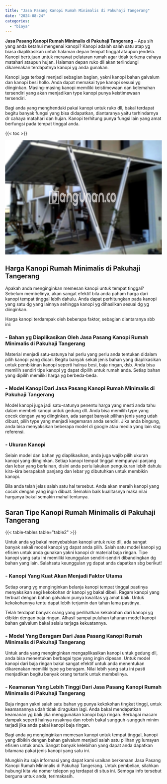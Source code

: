 ```yaml
---
title: "Jasa Pasang Kanopi Rumah Minimalis di Pakuhaji Tangerang"
date: "2024-08-24"
categories: 
  - "biaya"
---
```


**Jasa Pasang Kanopi Rumah Minimalis di Pakuhaji Tangerang** – Apa sih yang anda ketahui mengenai kanopi? Kanopi adalah salah satu atap yg biasa diaplikasikan untuk halaman depan tempat tinggal ataupun jendela. Kanopi bertujuan untuk merawat pelataran rumah agar tidak terkena cahaya matahari ataupun hujan. Halaman depan ruko dll akan terlindungi dikarenakan terdapatnya kanopi yg anda gunakan.

Kanopi juga terbagi menjadi sebagian bagian, yakni kanopi bahan galvalum dan kanopi besi hollo. Anda dapat memakai type kanopi sesuai yg diinginkan. Masing-masing kanopi memiliki keistimewaan dan kelemahan tersendiri yang akan menjadikan type kanopi punya keistimewaan tersendiri.

Bagi anda yang menghendaki pakai kanopi untuk ruko dll, bakal terdapat begitu banyak fungsi yang bisa didapatkan, diantaranya yaitu terhindarnya dr cahaya matahari dan hujan. Kanopi terhitung punya fungsi lain yang amat berfungsi pada tempat tinggal anda.

{{< toc >}}

![Jasa Pasang Kanopi Rumah Minimalis di Pakuhaji Tangerang](/images/harga-kanopi-minimalis-60.png)

## Harga Kanopi Rumah Minimalis di Pakuhaji Tangerang

Apakah anda menginginkan memesan kanopi untuk tempat tinggal? Sebelum membelinya, akan sangat efektif bila anda paham harga dari kanopi tempat tinggal lebih dahulu. Anda dapat perhitungkan pada kanopi yang satu dg yang lainnya sehingga kanopi yg dihasilkan sesuai dg yg diinginkan.

Harga kanopi terdampak oleh beberapa faktor, sebagian diantaranya sbb ini:

### \- Bahan yg Diaplikasikan Oleh Jasa Pasang Kanopi Rumah Minimalis di Pakuhaji Tangerang

Material menjadi satu-satunya hal perlu yang perlu anda tentukan didalam pilih kanopi yang dicari. Begitu banyak sekali jenis bahan yang diaplikasikan untuk pembikinan kanopi seperti halnya besi, baja ringan, dsb. Anda bisa memilih sendiri tipe kanopi yg dapat dipilih untuk rumah anda. Setiap bahan yang dipilih memiliki harga yg berbeda-beda.

### \- Model Kanopi Dari Jasa Pasang Kanopi Rumah Minimalis di Pakuhaji Tangerang

Model kanopi juga jadi satu-satunya penentu harga yang mesti anda tahu dalam membeli kanopi untuk gedung dll. Anda bisa memilih type yang cocok dengan yang diinginkan, ada sangat banyak pilihan jenis yang udah dibuat, pilih type yang menjadi kegemaran anda sendiri. Jika anda bingung, anda bisa menyaksikan beberapa model di google atau media yang lain sbg referensi.

### \- Ukuran Kanopi

Selain model dan bahan yg diaplikasikan, anda juga wajib pilih ukuran kanopi yang diinginkan. Setiap kanopi tempat tinggal mempunyai panjang dan lebar yang berlainan, disini anda perlu lakukan pengukuran lebih dahulu kira-kira berapakah panjang dan lebar yg dibutuhkan untuk membikin kanopi.

Bila anda telah jelas salah satu hal tersebut. Anda akan meraih kanopi yang cocok dengan yang ingin dibuat. Semakin baik kualitasnya maka nilai harganya bakal semakin mahal tentunya.

## Saran Tipe Kanopi Rumah Minimalis di Pakuhaji Tangerang

{{< table-tables table="table2" >}}

Untuk anda yg bakal menyebabkan kanopi untuk ruko dll, ada sangat banyak sekali model kanopi yg dapat anda pilih. Salah satu model kanopi yg efisien untuk anda gunakan yakni kanopi dr material baja ringan. Tipe kanopi yang satu ini memiliki keunggulan sendiri-sendiri dibandingkan dg bahan yang lain. Salahsatu keunggulan yg dapat anda dapatkan sbg berikut!

### \- Kanopi Yang Kuat Akan Menjadi Faktor Utama

Setiap orang yg menginginkan belanja kanopi tempat tinggal pastinya menyaksikan segi kekokohan dr kanopi yg bakal dibeli. Ragam kanopi yang terbuat dengan bahan galvalum punya kwalitas yg amat baik. Untuk kekokohannya tentu dapat lebih terjamin dan tahan lama pastinya.

Telah terdapat banyak orang yang perlihatkan kekokohan dari kanopi yg dibikin dengan baja ringan. Alhasil sampai puluhan tahunan model kanopi bahan galvalum bakal selalu terjaga kekuatannya.

### \- Model Yang Beragam Dari Jasa Pasang Kanopi Rumah Minimalis di Pakuhaji Tangerang

Untuk anda yang menginginkan mengaplikasikan kanopi untuk gedung dll, anda bisa menentukan berbagai type yang ingin dipesan. Untuk model kanopi dari baja ringan bakal sangat efektif untuk anda menentukan dikarenakan memiliki type yg beragam. Nilai lebih yang satu ini pasti menjadikan begitu banyak orang tertarik untuk membelinya.

### \- Keamanan Yang Lebih Tinggi Dari Jasa Pasang Kanopi Rumah Minimalis di Pakuhaji Tangerang

Baja ringan yakni salah satu bahan yg punya kekokohan tingkat tinggi, untuk keamanannya udah tidak diragukan lagi. Anda bakal mendapatkan keamanan yg baik jika menggunakan kanopi baja ringan. Berbagai macam dampak seperti halnya rusaknya dan roboh bakal sungguh-sungguh minim terjadi jika anda pakai kanopi baja ringan.

Bagi anda yg menginginkan memesan kanopi untuk tempat tinggal, kanopi yang dibikin dengan bahan galvalum menjadi salah satu pilihan yg lumayan efisien untuk anda. Sangat banyak kelebihan yang dapat anda dapatkan bilamana pakai jenis kanopi yang satu ini.

Mungkin itu saja informasi yang dapat kami uraikan berkenaan Jasa Pasang Kanopi Rumah Minimalis di Pakuhaji Tangerang. Untuk pembelian, silahkan hubungi kita via nomer telepon yg terdapat di situs ini. Semoga info tersebut berguna untuk anda, terimakasih.
